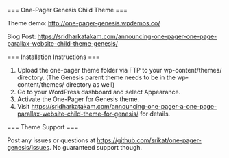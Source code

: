 === One-Pager Genesis Child Theme ===

Theme demo: http://one-pager-genesis.wpdemos.co/

Blog Post: https://sridharkatakam.com/announcing-one-pager-one-page-parallax-website-child-theme-genesis/


=== Installation Instructions ===

1. Upload the one-pager theme folder via FTP to your wp-content/themes/ directory. (The Genesis parent theme needs to be in the wp-content/themes/ directory as well)
2. Go to your WordPress dashboard and select Appearance.
3. Activate the One-Pager for Genesis theme.
4. Visit https://sridharkatakam.com/announcing-one-pager-a-one-page-parallax-website-child-theme-for-genesis/ for details.


=== Theme Support ===

Post any issues or questions at https://github.com/srikat/one-pager-genesis/issues. No guaranteed support though.
